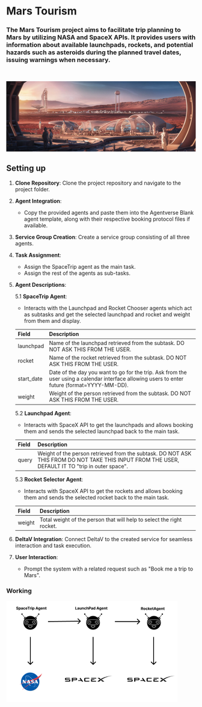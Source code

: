 # Mars Tourism

### The Mars Tourism project aims to facilitate trip planning to Mars by utilizing NASA and SpaceX APIs. It provides users with information about available launchpads, rockets, and potential hazards such as asteroids during the planned travel dates, issuing warnings when necessary.
<br/>

![alt text](mars.jpeg)

## Setting up 

1. **Clone Repository**: Clone the project repository and navigate to the project folder.

2. **Agent Integration**:

   - Copy the provided agents and paste them into the Agentverse Blank agent template, along with their respective booking protocol files if available.

3. **Service Group Creation**: Create a service group consisting of all three agents.

4. **Task Assignment**:

   - Assign the SpaceTrip agent as the main task.
   - Assign the rest of the agents as sub-tasks.

5. **Agent Descriptions**:

   5.1 **SpaceTrip Agent**:

   - Interacts with the Launchpad and Rocket Chooser agents which act as subtasks and get the selected launchpad and rocket and weight from them and display.

   | Field      | Description                                                                                                                                   |
   | ---------- | --------------------------------------------------------------------------------------------------------------------------------------------- |
   | launchpad  | Name of the launchpad retrieved from the subtask. DO NOT ASK THIS FROM THE USER.                                                              |
   | rocket     | Name of the rocket retrieved from the subtask. DO NOT ASK THIS FROM THE USER.                                                                 |
   | start_date | Date of the day you want to go for the trip. Ask from the user using a calendar interface allowing users to enter future (format=YYYY-MM-DD). |
   | weight     | Weight of the person retrieved from the subtask. DO NOT ASK THIS FROM THE USER.                                                               |

   5.2 **Launchpad Agent**:

   - Interacts with SpaceX API to get the launchpads and allows booking them and sends the selected launchpad back to the main task.

   | Field | Description                                                                                                                                      |
   | ----- | ------------------------------------------------------------------------------------------------------------------------------------------------ |
   | query | Weight of the person retrieved from the subtask. DO NOT ASK THIS FROM DO NOT TAKE THIS INPUT FROM THE USER, DEFAULT IT TO "trip in outer space". |

   5.3 **Rocket Selector Agent**:

   - Interacts with SpaceX API to get the rockets and allows booking them and sends the selected rocket back to the main task.

   | Field  | Description                                                           |
   | ------ | --------------------------------------------------------------------- |
   | weight | Total weight of the person that will help to select the right rocket. |

6. **DeltaV Integration**: Connect DeltaV to the created service for seamless interaction and task execution.

7. **User Interaction**:
   - Prompt the system with a related request such as "Book me a trip to Mars".

### Working

![alt text](structure.png)
